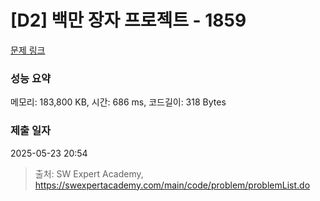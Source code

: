 # [D2] 백만 장자 프로젝트 - 1859 

[문제 링크](https://swexpertacademy.com/main/code/problem/problemDetail.do?contestProbId=AV5LrsUaDxcDFAXc) 

### 성능 요약

메모리: 183,800 KB, 시간: 686 ms, 코드길이: 318 Bytes

### 제출 일자

2025-05-23 20:54



> 출처: SW Expert Academy, https://swexpertacademy.com/main/code/problem/problemList.do